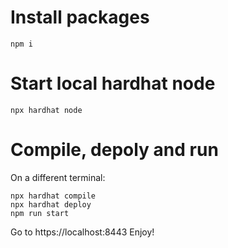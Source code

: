 # Install packages
```
npm i
```

# Start local hardhat node
```
npx hardhat node
```

# Compile, depoly and run
On a different terminal:
```
npx hardhat compile
npx hardhat deploy
npm run start
```
Go to https://localhost:8443
Enjoy!
